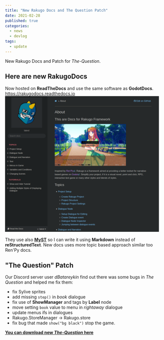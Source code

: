 ```yaml
---
title: "New Rakugo Docs and The Question Patch"
date: 2021-02-28
published: true
categories:
  - news
  - devlog
tags:
  - update
---
```


New Rakugo Docs and Patch for _The-Question_.

## Here are new RakugoDocs

Now hosted on **ReadTheDocs** and use the same software as **GodotDocs**.
<https://rakugodocs.readthedocs.io>
![](/assets/imgs_main/docs.png)

They use also [**MyST**](https://myst-parser.readthedocs.io) so I can write it using **Markdown** instead of **reStructuredText**.
New docs uses more topic based approach similar too Ren'Py docs.

## "The Question" Patch

Our Discord server user _dBatareykin_ find out there was some bugs in _The Question_ and helped me fix them:

- fix Sylive sprites
- add missing `step()` in _book_ dialogue
- fix use of **ShowManager** and tags by **Label** node
- move setting `book` value to menu in _rightaway_ dialogue
- update menus ifs in dialogues
- Rakugo.StoreManager -> Rakugo.store
- fix bug that made `show("bg black")` stop the game.

[**You can download new _The-Question_ here**](/download)

